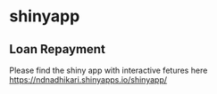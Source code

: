 # shinyapp
## Loan Repayment 
Please find the shiny app with interactive fetures here 
https://ndnadhikari.shinyapps.io/shinyapp/
